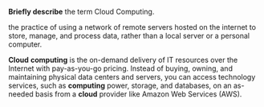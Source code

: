 **Briefly describe** the term Cloud Computing.



the practice of using a network of remote servers hosted on the internet to store, manage, and process data, rather than a local server or a personal computer.

**Cloud** **computing** is the on-demand delivery of IT resources over the Internet with pay-as-you-go pricing. Instead of buying, owning, and maintaining physical data centers and servers, you can access technology services, such as **computing** power, storage, and databases, on an as-needed basis from a **cloud** provider like Amazon Web Services (AWS).

